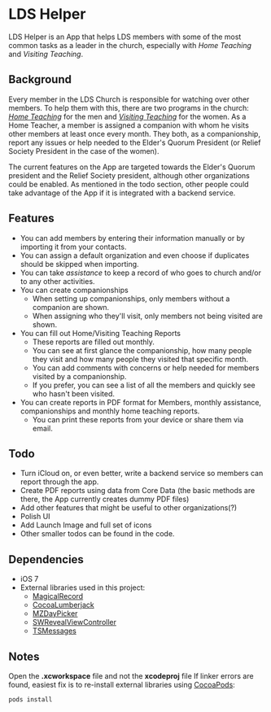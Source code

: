 LDS Helper
=========

LDS Helper is an App that helps LDS members with some of the most common tasks as a leader in the church, especially with *Home Teaching* and *Visiting Teaching*.

Background
----
Every member in the LDS Church is responsible for watching over other members. To help them with this, there are two programs in the church: [*Home Teaching*](http://www.lds.org/topics/home-teaching) for the men and [*Visiting Teaching*](http://www.lds.org/topics/visiting-teaching) for the women.  As a Home Teacher, a member is assigned a companion with whom he visits other members at least once every month.  They both, as a companionship, report any issues or help needed to the Elder's Quorum President (or Relief Society President in the case of the women). 

The current features on the App are targeted towards the Elder's Quorum president and the Relief Society president, although other organizations could be enabled. As mentioned in the todo section, other people could take advantage of the App if it is integrated with a backend service.

Features
----
 - You can add members by entering their information manually or by importing it from your contacts.
 - You can assign a default organization and even choose if duplicates should be skipped when importing.
 - You can take *assistance* to keep a record of who goes to church and/or to any other activities.
 - You can create companionships
    - When setting up companionships, only members without a companion are shown.
    - When assigning who they'll visit, only members not being visited are shown.
 - You can fill out Home/Visiting Teaching Reports
    - These reports are filled out monthly.
    - You can see at first glance the companionship, how many people they visit and how many people they visited that specific month.
    - You can add comments with concerns or help needed for members visited by a companionship.
    - If you prefer, you can see a list of all the members and quickly see who hasn't been visited.
 - You can create reports in PDF format for Members, monthly assistance, companionships and monthly home teaching reports.
   - You can print these reports from your device or share them via email. 

Todo
----
 - Turn iCloud on, or even better, write a backend service so members can report through the app.
 - Create PDF reports using data from Core Data (the basic methods are there, the App currently creates dummy PDF files)
 - Add other features that might be useful to other organizations(?)
 - Polish UI
 - Add Launch Image and full set of icons
 - Other smaller todos can be found in the code.

Dependencies
----
 - iOS 7
 - External libraries used in this project:
    - [MagicalRecord](https://github.com/magicalpanda/MagicalRecord)
    - [CocoaLumberjack](https://github.com/robbiehanson/CocoaLumberjack/)
    - [MZDayPicker](https://github.com/m1entus/MZDayPicker)
    - [SWRevealViewController](https://github.com/John-Lluch/SWRevealViewController)
    - [TSMessages](https://github.com/toursprung/TSMessages)
    
Notes
----
Open the **.xcworkspace** file and not the **xcodeproj** file
If linker errors are found, easiest fix is to re-install external libraries using [CocoaPods](http://cocoapods.org/):

```sh
pods install
```